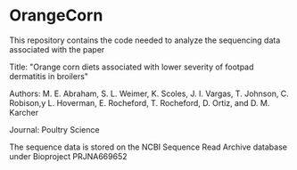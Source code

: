 # OrangeCorn

This repository contains the code needed to analyze the sequencing data associated with the paper 

Title: "Orange corn diets associated with lower severity of footpad dermatitis in broilers"

Authors: M. E. Abraham, S. L. Weimer, K. Scoles, J. I. Vargas, T. Johnson, C. Robison,y L. Hoverman, E. Rocheford, T. Rocheford, D. Ortiz, and D. M. Karcher

Journal: Poultry Science

The sequence data is stored on the NCBI Sequence Read Archive database under Bioproject PRJNA669652
